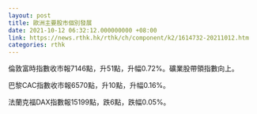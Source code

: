 ```yaml
---
layout: post
title: 歐洲主要股市個別發展
date: 2021-10-12 06:32:12.000000000 +08:00
link: https://news.rthk.hk/rthk/ch/component/k2/1614732-20211012.htm
categories: rthk
---
```


倫敦富時指數收市報7146點，升51點，升幅0.72%。礦業股帶領指數向上。

巴黎CAC指數收市報6570點，升10點，升幅0.16%。

法蘭克福DAX指數報15199點，跌6點，跌幅0.05%。
